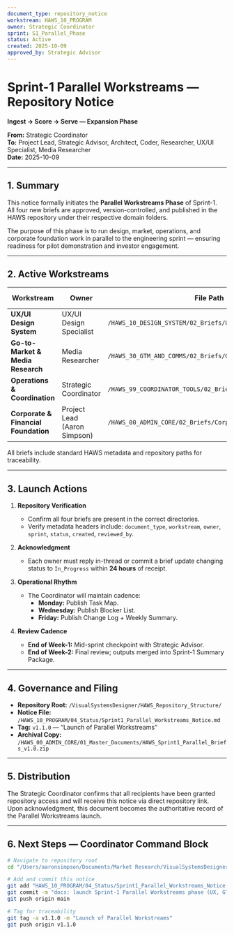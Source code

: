```yaml
---
document_type: repository_notice
workstream: HAWS_10_PROGRAM
owner: Strategic Coordinator
sprint: S1_Parallel_Phase
status: Active
created: 2025-10-09
approved_by: Strategic Advisor
---
```


# Sprint-1 Parallel Workstreams — Repository Notice  
**Ingest → Score → Serve — Expansion Phase**

**From:** Strategic Coordinator  
**To:** Project Lead, Strategic Advisor, Architect, Coder, Researcher, UX/UI Specialist, Media Researcher  
**Date:** 2025-10-09  

---

## 1. Summary

This notice formally initiates the **Parallel Workstreams Phase** of Sprint-1.  
All four new briefs are approved, version-controlled, and published in the HAWS repository under their respective domain folders.  

The purpose of this phase is to run design, market, operations, and corporate foundation work in parallel to the engineering sprint — ensuring readiness for pilot demonstration and investor engagement.

---

## 2. Active Workstreams

| Workstream | Owner | File Path | Status | Review Lead |
|-------------|--------|-----------|---------|--------------|
| **UX/UI Design System** | UX/UI Design Specialist | `/HAWS_10_DESIGN_SYSTEM/02_Briefs/UX_Sprint1_Brief.md` | Not_Started | Project Lead |
| **Go-to-Market & Media Research** | Media Researcher | `/HAWS_30_GTM_AND_COMMS/02_Briefs/GTM_Sprint1_Brief.md` | Not_Started | Strategic Advisor |
| **Operations & Coordination** | Strategic Coordinator | `/HAWS_99_COORDINATOR_TOOLS/02_Briefs/Ops_Sprint1_Brief.md` | Not_Started | Project Lead |
| **Corporate & Financial Foundation** | Project Lead (Aaron Simpson) | `/HAWS_00_ADMIN_CORE/02_Briefs/Corp_Sprint1_Brief.md` | Not_Started | Strategic Advisor |

All briefs include standard HAWS metadata and repository paths for traceability.

---

## 3. Launch Actions

1. **Repository Verification**
   - Confirm all four briefs are present in the correct directories.
   - Verify metadata headers include: `document_type`, `workstream`, `owner`, `sprint`, `status`, `created`, `reviewed_by`.

2. **Acknowledgment**
   - Each owner must reply in-thread or commit a brief update changing status to `In_Progress` within **24 hours** of receipt.

3. **Operational Rhythm**
   - The Coordinator will maintain cadence:
     - **Monday:** Publish Task Map.
     - **Wednesday:** Publish Blocker List.
     - **Friday:** Publish Change Log + Weekly Summary.

4. **Review Cadence**
   - **End of Week-1:** Mid-sprint checkpoint with Strategic Advisor.
   - **End of Week-2:** Final review; outputs merged into Sprint-1 Summary Package.

---

## 4. Governance and Filing

- **Repository Root:** `/VisualSystemsDesigner/HAWS_Repository_Structure/`
- **Notice File:** `/HAWS_10_PROGRAM/04_Status/Sprint1_Parallel_Workstreams_Notice.md`
- **Tag:** `v1.1.0` — “Launch of Parallel Workstreams”
- **Archival Copy:** `/HAWS_00_ADMIN_CORE/01_Master_Documents/HAWS_Sprint1_Parallel_Briefs_v1.0.zip`

---

## 5. Distribution

The Strategic Coordinator confirms that all recipients have been granted repository access and will receive this notice via direct repository link.  
Upon acknowledgment, this document becomes the authoritative record of the Parallel Workstreams launch.

---

## 6. Next Steps — Coordinator Command Block

```bash
# Navigate to repository root
cd "/Users/aaronsimpson/Documents/Market Research/VisualSystemsDesigner/HAWS_Repository_Structure"

# Add and commit this notice
git add "HAWS_10_PROGRAM/04_Status/Sprint1_Parallel_Workstreams_Notice.md"
git commit -m "docs: launch Sprint-1 Parallel Workstreams phase (UX, GTM, Ops, Corp)"
git push origin main

# Tag for traceability
git tag -a v1.1.0 -m "Launch of Parallel Workstreams"
git push origin v1.1.0